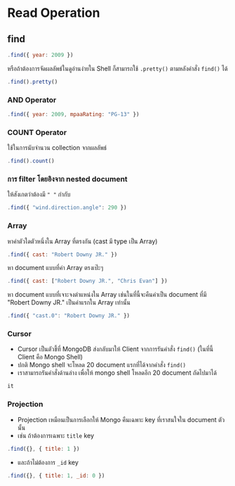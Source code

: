 
# Read Operation


## find

```js
.find({ year: 2009 })
```

หรือถ้าต้องการจัดผลลัพธ์ในดูอ่านง่ายใน Shell ก็สามารถใช้ `.pretty()` ตามหลังคำสั่ง `find()` ได้

```js
.find().pretty()
```

### AND Operator

```js
.find({ year: 2009, mpaaRating: "PG-13" })
```

### COUNT Operator

ใช้ในการนับจำนวน collection จากผลลัพธ์

```js
.find().count()
```

### การ filter โดยอิงจาก nested document

ให้สังเกตว่าต้องมี `" "` กำกับ

```js
.find({ "wind.direction.angle": 290 })
```

### Array 

หาค่าตัวใดตัวหนึ่งใน Array ที่ตรงกัน (cast มี type เป็น Array)

```js
.find({ cast: "Robert Downy JR." })
```

หา document แบบที่ค่า Array ตรงเป๊ะๆ 

```js
.find({ cast: ["Robert Downy JR.", "Chris Evan"] })
```

หา document แบบที่เจาะจงตำแหน่งใน Array เช่นในที่นี้จะคืนค่าเป็น document ที่มี "Robert Downy JR." เป็นค่าแรกใน Array เท่านั้น 

```js
.find({ "cast.0": "Robert Downy JR." })
```

### Cursor

- Cursor เป็นตัวชี้ที่ MongoDB ส่งกลับมาให้ Client จากการรันคำสั่ง `find()` (ในที่นี้ Client คือ Mongo Shell) 
- ปกติ Mongo shell จะโหลด 20 document แรกที่ได้จากคำสั่ง `find()`
- เราสามารถรันคำสั่งด้านล่าง เพื่อให้ mongo shell โหลดอีก 20 document ถัดไปมาได้

```bash
it
```

### Projection

- Projection เหมือนเป็นการเลือกให้ Mongo คืนเฉพาะ key ที่เราสนใจใน document ตัวนั้น
- เช่น ถ้าต้องการเฉพาะ `title` key

```js
.find({}, { title: 1 })
```

- และถ้าไม่ต้องการ `_id` key

```js
.find({}, { title: 1, _id: 0 })
```

